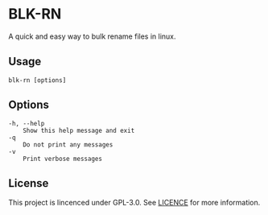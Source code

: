 # BLK-RN
A quick and easy way to bulk rename files in linux.

## Usage
```
blk-rn [options]
```

## Options
```
-h, --help
    Show this help message and exit
-q
    Do not print any messages
-v
    Print verbose messages
```

## License

This project is lincenced under GPL-3.0. See [LICENCE](LICENCE) for more information.